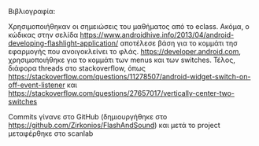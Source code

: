Βιβλιογραφία:

Χρησιμοποιήθηκαν οι σημειώσεις του μαθήματος από το eclass.
Ακόμα, ο κώδικας στην σελίδα https://www.androidhive.info/2013/04/android-developing-flashlight-application/ αποτέλεσε βάση για το κομμάτι τησ εφαρμογής που ανοιγοκλείνει το φλάς.
https://developer.android.com, χρησιμοποιήθηκε για το κομμάτι των menus και των switches.
Τέλος, διάφορα threads στο stackoverflow, όπως https://stackoverflow.com/questions/11278507/android-widget-switch-on-off-event-listener και https://stackoverflow.com/questions/27657017/vertically-center-two-switches


Commits γίνανε στο GitHub (δημιουργήθηκε στο https://github.com/Zirkonios/FlashAndSound) και μετά το project μεταφέρθηκε στο scanlab
